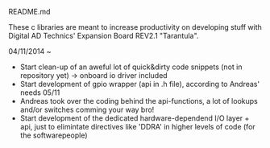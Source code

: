 README.md

These c libraries are meant to increase productivity on developing stuff with
Digital AD Technics' Expansion Board REV2.1 "Tarantula".

04/11/2014 ~
- Start clean-up of an aweful lot of quick&dirty code snippets (not in repository yet)
 -> onboard io driver included
- Start development of gpio wrapper (api in .h file), according to Andreas' needs
05/11
- Andreas took over the coding behind the api-functions, a lot of lookups and/or
switches comming your way bro!
- Start development of the dedicated hardware-dependend I/O layer + api, just to elimintate
directives like 'DDRA' in higher levels of code (for the softwarepeople)

